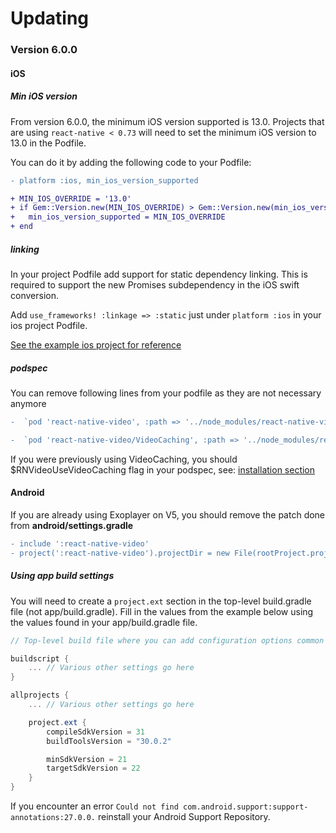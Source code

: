 # Updating

### Version 6.0.0

#### iOS

##### Min iOS version
From version 6.0.0, the minimum iOS version supported is 13.0. Projects that are using `react-native < 0.73` will need to set the minimum iOS version to 13.0 in the Podfile.

You can do it by adding the following code to your Podfile:
```diff
- platform :ios, min_ios_version_supported

+ MIN_IOS_OVERRIDE = '13.0'
+ if Gem::Version.new(MIN_IOS_OVERRIDE) > Gem::Version.new(min_ios_version_supported)
+   min_ios_version_supported = MIN_IOS_OVERRIDE
+ end
```

##### linking
In your project Podfile add support for static dependency linking. This is required to support the new Promises subdependency in the iOS swift conversion.

Add `use_frameworks! :linkage => :static` just under `platform :ios` in your ios project Podfile.

[See the example ios project for reference](examples/basic/ios/Podfile#L5)

##### podspec

You can remove following lines from your podfile as they are not necessary anymore

```diff
-  `pod 'react-native-video', :path => '../node_modules/react-native-video/react-native-video.podspec'`

-  `pod 'react-native-video/VideoCaching', :path => '../node_modules/react-native-video/react-native-video.podspec'`
```

If you were previously using VideoCaching, you should $RNVideoUseVideoCaching flag in your podspec, see: [installation section](https://react-native-video.github.io/react-native-video/installation#video-caching)

#### Android

If you are already using Exoplayer on V5, you should remove the patch done from **android/settings.gradle**

```diff
- include ':react-native-video'
- project(':react-native-video').projectDir = new File(rootProject.projectDir, '../node_modules/react-native-video/android-exoplayer')
``````

##### Using app build settings
You will need to create a `project.ext` section in the top-level build.gradle file (not app/build.gradle). Fill in the values from the example below using the values found in your app/build.gradle file.
```groovy
// Top-level build file where you can add configuration options common to all sub-projects/modules.

buildscript {
    ... // Various other settings go here
}

allprojects {
    ... // Various other settings go here

    project.ext {
        compileSdkVersion = 31
        buildToolsVersion = "30.0.2"

        minSdkVersion = 21
        targetSdkVersion = 22
    }
}
```
If you encounter an error `Could not find com.android.support:support-annotations:27.0.0.` reinstall your Android Support Repository.